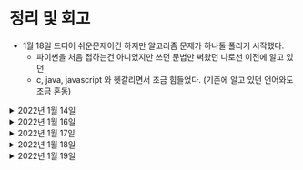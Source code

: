 # 정리 및 회고
- 1월 18일 드디어 쉬운문제이긴 하지만 알고리즘 문제가 하나둘 풀리기 시작했다.
  - 파이썬을 처음 접하는건 아니었지만 쓰던 문법만 써왔던 나로선 이전에 알고 있던 
  - c, java, javascript 와 헷갈리면서 조금 힘들었다. (기존에 알고 있던 언어와도 조금 혼동)


<details markdown="1">

<summary>2022년 1월 14일</summary>


- 패캠 알고리즘 </br>
  - 자료구조와 알고리즘 </br>
  - 배열 </br>
  - 큐 </br>
  - 스택 </br>
  - 링크드리스트 </br>
- 파이썬 알고리즘 인터뷰 책 </br>
  - 4장 빅오, 자료형 </br>
  - 5장 리스트, 딕셔너리 </br>
  - 6장 문자열조작 </br>
  - 7장 배열 </br>
- 스프링 핵심 원리 (인프런 - 김영한) </br>
  - 싱글톤 </br>

</details>

<details markdown="1">

<summary>2022년 1월 16일</summary>

- 도커 </br>
  - 도커 기본 명령어 </br>
  - 도커 컴포즈 기본 </br>
- 알고리즘 </br>
  - [파이썬 기본문법](https://alisyabob.tistory.com/325) </br>
  - 백준 기초문제 </br>

</details>

<details markdown="1">

<summary>2022년 1월 17일</summary>

- 도커 </br>
  - 도커 이미지 만들기(nginx, nodejs) </br>
  - 도커 이미지 관리</br>
  - 도커 이미지 배포</br>
- 알고리즘 </br>
  - 백준 기초문제 </br>
  - 파이썬 알고리즘 인터뷰 </br>

</details>

<details markdown="1">

<summary>2022년 1월 18일</summary>

- 도커 </br>
  - Nginx를 이용한 정적 페이지 서버 만들기 </br>
- 알고리즘 </br>
  - 백준 기초문제 </br>
  - 파이썬 알고리즘 인터뷰 책 </br>
    - 스택, 큐, 연결리스트 </br>

</details>

<details markdown="1">

<summary>2022년 1월 19일</summary>

- 알고리즘 </br>
  - 백준 기초문제 </br>
  - 파이썬 알고리즘 인터뷰 책 </br>
    - 스택, 데크, 큐 해시 테이블 </br>
  - 백준 기초 문제  </br>

</details>

</br>
